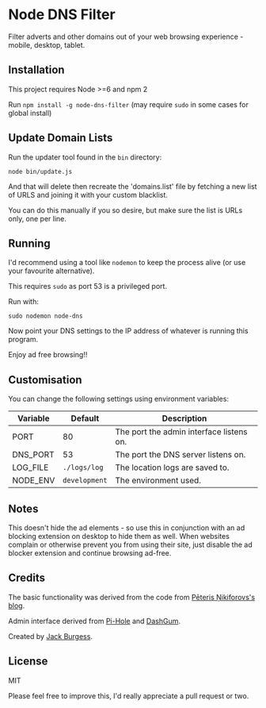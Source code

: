 # Node DNS Filter

Filter adverts and other domains out of your web browsing experience - mobile, desktop, tablet.

## Installation

This project requires Node >=6 and npm 2

Run `npm install -g node-dns-filter` (may require `sudo` in some cases for global install)

## Update Domain Lists

Run the updater tool found in the `bin` directory:

```
node bin/update.js
```

And that will delete then recreate the 'domains.list' file by fetching a new list of URLS and joining it with your custom blacklist.

You can do this manually if you so desire, but make sure the list is URLs only, one per line.

## Running

I'd recommend using a tool like `nodemon` to keep the process alive (or use your favourite alternative).

This requires `sudo` as port 53 is a privileged port.

Run with:

```
sudo nodemon node-dns
```

Now point your DNS settings to the IP address of whatever is running this program.

Enjoy ad free browsing!!

## Customisation

You can change the following settings using environment variables:

| Variable |    Default    |               Description                |
|----------|---------------|------------------------------------------|
| PORT     | 80            | The port the admin interface listens on. |
| DNS_PORT | 53            | The port the DNS server listens on.      |
| LOG_FILE | `./logs/log`  | The location logs are saved to.          |
| NODE_ENV | `development` | The environment used.                    |

## Notes

This doesn't hide the ad elements - so use this in conjunction with an ad blocking extension on desktop to hide them as well. When websites complain or otherwise prevent you from using their site, just disable the ad blocker extension and continue browsing ad-free.

## Credits

The basic functionality was derived from the code from [Pēteris Ņikiforovs's blog](https://peteris.rocks/blog/dns-proxy-server-in-node-js-with-ui/).

Admin interface derived from [Pi-Hole](https://github.com/pi-hole/AdminLTE) and [DashGum](https://github.com/esironal/dashgum-template).

Created by [Jack Burgess](https://github.com/jack828).

## License

MIT

Please feel free to improve this, I'd really appreciate a pull request or two.
